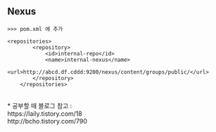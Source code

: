 ## Nexus

~~~
>>> pom.xml 에 추가

<repositories>
		<repository>
			<id>internal-repo</id>
			<name>internal-nexus</name>
			<url>http://abcd.df.cddd:9200/nexus/content/groups/public/</url>
		</repository>
	</repositories>
~~~
<br>
* 공부할 때 블로그 참고 : <br>
https://laily.tistory.com/18 <br>
http://bcho.tistory.com/790 <br>
